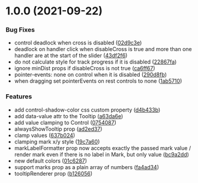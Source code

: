 # 1.0.0 (2021-09-22)


### Bug Fixes

* control deadlock when cross is disabled ([02d9c3e](https://github.com/s-r-x/eminus/commit/02d9c3ec53bd664a429f79d475cc813211eeb044))
* deadlock on handler click when disableCross is true and more than one handler are at the start of the slider ([43df2f6](https://github.com/s-r-x/eminus/commit/43df2f6f7cbc05a4bf0737d647156796de3400fc))
* do not calculate style for track progress if it is disabled ([22867fa](https://github.com/s-r-x/eminus/commit/22867faeb44e00fd1c3018d32cb9bc3e34443b47))
* ignore minDist props if disableCross is not true ([ca6ff67](https://github.com/s-r-x/eminus/commit/ca6ff671ed360c100cd41ddc4715517e6160a5d3))
* pointer-events: none on control when it is disabled ([290d8fb](https://github.com/s-r-x/eminus/commit/290d8fb062046e7002256a8c4eeeabefa724af10))
* when dragging set pointerEvents on rest controls to none ([1ab5710](https://github.com/s-r-x/eminus/commit/1ab57103d38d1c3afc58606dd44721037dbf90de))


### Features

* add control-shadow-color css custom property ([d4b433b](https://github.com/s-r-x/eminus/commit/d4b433b55aefea8429bb2d4a8fb2fbd4a95301f0))
* add data-value attr to the Tooltip ([a63da6e](https://github.com/s-r-x/eminus/commit/a63da6ecb69887921b3b941cd87a44ff98af7f73))
* add value clamping to Control ([0754087](https://github.com/s-r-x/eminus/commit/0754087b7ec6d378006dc0d4edbfdb361a4d5817))
* alwaysShowTooltip prop ([ad2ed37](https://github.com/s-r-x/eminus/commit/ad2ed376665c983e230979f7d8ec9e3b8cfbdc6e))
* clamp values ([637b024](https://github.com/s-r-x/eminus/commit/637b0243bea5f87a92e61512642a68fc255b6a2e))
* clamping mark x/y style ([19c7a60](https://github.com/s-r-x/eminus/commit/19c7a60100d49cc00a3e0100d5c9c80ffc1efd13))
* markLabelFormatter prop now accepts exactly the passed mark value / render mark even if there is no label in Mark, but only value ([bc9a2dd](https://github.com/s-r-x/eminus/commit/bc9a2dd187dc36558cf9223b543d3ad0cee70708))
* new default colors ([01c6287](https://github.com/s-r-x/eminus/commit/01c6287bacde9147d93992146ab7ff2f3b718428))
* support marks prop as a plain array of numbers ([fa4ad34](https://github.com/s-r-x/eminus/commit/fa4ad34495057d344714ab905930e17faaf67e2c))
* tooltipRenderer prop ([b126056](https://github.com/s-r-x/eminus/commit/b12605614cb314909f357f7bc94576f13851d950))
